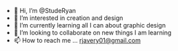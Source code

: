 - 👋 Hi, I’m @StudeRyan
- 👀 I’m interested in creation and design
- 🌱 I’m currently learning all I can about graphic design
- 💞️ I’m looking to collaborate on new things I am learning
- 📫 How to reach me ... rjavery01@gmail.com

<!---
StudeRyan/StudeRyan is a ✨ special ✨ repository because its `README.md` (this file) appears on your GitHub profile.
You can click the Preview link to take a look at your changes.
--->

